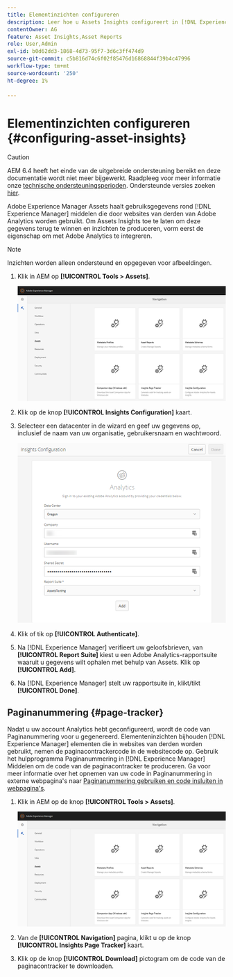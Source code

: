 ```yaml
---
title: Elementinzichten configureren
description: Leer hoe u Assets Insights configureert in [!DNL Experience Manager] Elementen.
contentOwner: AG
feature: Asset Insights,Asset Reports
role: User,Admin
exl-id: b0d62dd3-1868-4d73-95f7-3d6c3ff474d9
source-git-commit: c5b816d74c6f02f85476d16868844f39b4c47996
workflow-type: tm+mt
source-wordcount: '250'
ht-degree: 1%

---
```


# Elementinzichten configureren {#configuring-asset-insights}

>[!CAUTION]
>
>AEM 6.4 heeft het einde van de uitgebreide ondersteuning bereikt en deze documentatie wordt niet meer bijgewerkt. Raadpleeg voor meer informatie onze [technische ondersteuningsperioden](https://helpx.adobe.com/support/programs/eol-matrix.html). Ondersteunde versies zoeken [hier](https://experienceleague.adobe.com/docs/).

Adobe Experience Manager Assets haalt gebruiksgegevens rond [!DNL Experience Manager] middelen die door websites van derden van Adobe Analytics worden gebruikt. Om Assets Insights toe te laten om deze gegevens terug te winnen en inzichten te produceren, vorm eerst de eigenschap om met Adobe Analytics te integreren.

>[!NOTE]
>
>Inzichten worden alleen ondersteund en opgegeven voor afbeeldingen.

1. Klik in AEM op **[!UICONTROL Tools > Assets]**.

   ![chlimage_1-210](assets/chlimage_1-210.png)

1. Klik op de knop **[!UICONTROL Insights Configuration]** kaart.
1. Selecteer een datacenter in de wizard en geef uw gegevens op, inclusief de naam van uw organisatie, gebruikersnaam en wachtwoord.

   ![chlimage_1-211](assets/insights_config2.png)

1. Klik of tik op **[!UICONTROL Authenticate]**.
1. Na [!DNL Experience Manager] verifieert uw geloofsbrieven, van **[!UICONTROL Report Suite]** kiest u een Adobe Analytics-rapportsuite waaruit u gegevens wilt ophalen met behulp van Assets. Klik op **[!UICONTROL Add]**.
1. Na [!DNL Experience Manager] stelt uw rapportsuite in, klikt/tikt **[!UICONTROL Done]**.

## Paginanummering {#page-tracker}

Nadat u uw account Analytics hebt geconfigureerd, wordt de code van Paginanummering voor u gegenereerd. Elementeninzichten bijhouden [!DNL Experience Manager] elementen die in websites van derden worden gebruikt, nemen de paginacontrackercode in de websitecode op. Gebruik het hulpprogramma Paginanummering in [!DNL Experience Manager] Middelen om de code van de paginacontracker te produceren. Ga voor meer informatie over het opnemen van uw code in Paginanummering in externe webpagina&#39;s naar [Paginanummering gebruiken en code insluiten in webpagina&#39;s](touch-ui-using-page-tracker.md).

1. Klik in AEM op de knop **[!UICONTROL Tools > Assets]**.

   ![chlimage_1-214](assets/chlimage_1-214.png)

1. Van de **[!UICONTROL Navigation]** pagina, klikt u op de knop **[!UICONTROL Insights Page Tracker]** kaart.
1. Klik op de knop **[!UICONTROL Download]** pictogram om de code van de paginacontracker te downloaden.
